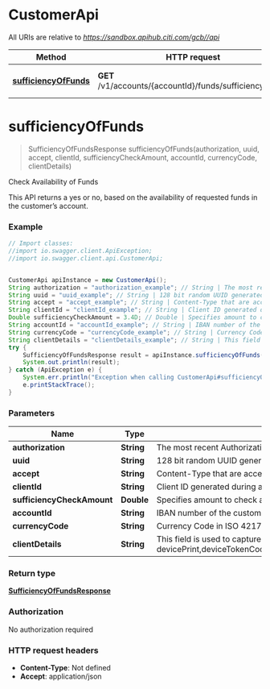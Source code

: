 # CustomerApi

All URIs are relative to *https://sandbox.apihub.citi.com/gcb//api*

Method | HTTP request | Description
------------- | ------------- | -------------
[**sufficiencyOfFunds**](CustomerApi.md#sufficiencyOfFunds) | **GET** /v1/accounts/{accountId}/funds/sufficiencyCheck | Check Availability of Funds

<a name="sufficiencyOfFunds"></a>
# **sufficiencyOfFunds**
> SufficiencyOfFundsResponse sufficiencyOfFunds(authorization, uuid, accept, clientId, sufficiencyCheckAmount, accountId, currencyCode, clientDetails)

Check Availability of Funds

This API returns a yes or no, based on the availability of requested funds in the customer’s account.

### Example
```java
// Import classes:
//import io.swagger.client.ApiException;
//import io.swagger.client.api.CustomerApi;


CustomerApi apiInstance = new CustomerApi();
String authorization = "authorization_example"; // String | The most recent Authorization token. This will have the format Bearer + {space} + {accessToken}. Example: Bearer KGNsaWVudF9pZDpjbGllbnRfc2VjcmV0KQ==.
String uuid = "uuid_example"; // String | 128 bit random UUID generated uniquely for every request.
String accept = "accept_example"; // String | Content-Type that are acceptable for the response.
String clientId = "clientId_example"; // String | Client ID generated during application registration.
Double sufficiencyCheckAmount = 3.4D; // Double | Specifies amount to check account for sufficiency.
String accountId = "accountId_example"; // String | IBAN number of the customer.
String currencyCode = "currencyCode_example"; // String | Currency Code in ISO 4217 format
String clientDetails = "clientDetails_example"; // String | This field is used to capture device,browser and network information. Refer the developer portal for more information.These are the fields which will be passed as part of the header devicePrint,deviceTokenCookie,userIpAddress,userAgent,hardwareId,simId,deviceModel,deviceName,deviceOsName,deviceOsVersion,multitaskingSupportFlag,languageSupport,wifiMacAddress,cellTowerId,locationAreaCode,rsaApplicationKey,wapClientId,mobileCarrierCode,mobileCountryCode,osId,geoLongitude,geoLatitude,geoHorizontalAccuracy,geoAltitude,geoAltitudeAccuracy,geoSpeed,geoTimestamp,geoStatus,basicServiceSetId,signalStrength,wifiChannel,serviceSetId
try {
    SufficiencyOfFundsResponse result = apiInstance.sufficiencyOfFunds(authorization, uuid, accept, clientId, sufficiencyCheckAmount, accountId, currencyCode, clientDetails);
    System.out.println(result);
} catch (ApiException e) {
    System.err.println("Exception when calling CustomerApi#sufficiencyOfFunds");
    e.printStackTrace();
}
```

### Parameters

Name | Type | Description  | Notes
------------- | ------------- | ------------- | -------------
 **authorization** | **String**| The most recent Authorization token. This will have the format Bearer + {space} + {accessToken}. Example: Bearer KGNsaWVudF9pZDpjbGllbnRfc2VjcmV0KQ&#x3D;&#x3D;. |
 **uuid** | **String**| 128 bit random UUID generated uniquely for every request. |
 **accept** | **String**| Content-Type that are acceptable for the response. |
 **clientId** | **String**| Client ID generated during application registration. |
 **sufficiencyCheckAmount** | **Double**| Specifies amount to check account for sufficiency. |
 **accountId** | **String**| IBAN number of the customer. |
 **currencyCode** | **String**| Currency Code in ISO 4217 format |
 **clientDetails** | **String**| This field is used to capture device,browser and network information. Refer the developer portal for more information.These are the fields which will be passed as part of the header devicePrint,deviceTokenCookie,userIpAddress,userAgent,hardwareId,simId,deviceModel,deviceName,deviceOsName,deviceOsVersion,multitaskingSupportFlag,languageSupport,wifiMacAddress,cellTowerId,locationAreaCode,rsaApplicationKey,wapClientId,mobileCarrierCode,mobileCountryCode,osId,geoLongitude,geoLatitude,geoHorizontalAccuracy,geoAltitude,geoAltitudeAccuracy,geoSpeed,geoTimestamp,geoStatus,basicServiceSetId,signalStrength,wifiChannel,serviceSetId | [optional]

### Return type

[**SufficiencyOfFundsResponse**](SufficiencyOfFundsResponse.md)

### Authorization

No authorization required

### HTTP request headers

 - **Content-Type**: Not defined
 - **Accept**: application/json

